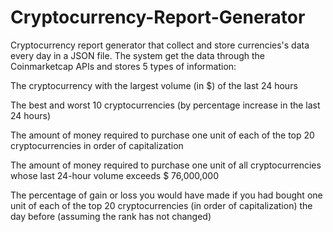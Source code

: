 # Cryptocurrency-Report-Generator

Cryptocurrency report generator that collect and store currencies's data every day in a JSON file. The system get the data through the Coinmarketcap APIs and stores 5 types of information:

<p> The cryptocurrency with the largest volume (in $) of the last 24 hours </p>
<p> The best and worst 10 cryptocurrencies (by percentage increase in the last 24 hours)</p>
<p> The amount of money required to purchase one unit of each of the top 20 cryptocurrencies in order of capitalization</p>
<p> The amount of money required to purchase one unit of all cryptocurrencies whose last 24-hour volume exceeds $ 76,000,000</p>
<p> The percentage of gain or loss you would have made if you had bought one unit of each of the top 20 cryptocurrencies (in order of capitalization) the day before (assuming the rank has not changed)</p> 
